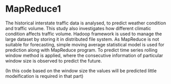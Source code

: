 # MapReduce1
The historical interstate traffic data is analysed, to predict weather condition and traffic volume. This study also investigates how different climatic condition affects traffic volume. Hadoop framework is used to manage the large dataset by storing it in distributed file system. As MapReduce is not suitable for forecasting, simple moving average statistical model is used for prediction along with MapReduce program. To predict time series rolling window method is applied, where the consecutive information of particular window size is observed to predict the future.

(In this code based on the window size the values will be predicted little modeification is required in that part)

